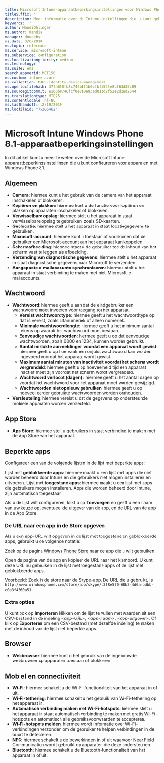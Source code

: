 ```yaml
---
title: Microsoft Intune-apparaatbeperkingsinstellingen voor Windows Phone 8.1
titleSuffix: ''
description: Meer informatie over de Intune-instellingen die u kunt gebruiken voor het beheren van apparaatinstellingen en functionaliteit op apparaten met Windows Phone 8.1.
keywords: ''
author: MandiOhlinger
ms.author: mandia
manager: dougeby
ms.date: 3/6/2018
ms.topic: reference
ms.service: microsoft-intune
ms.subservice: configuration
ms.localizationpriority: medium
ms.technology: ''
ms.suite: ems
search.appverid: MET150
ms.custom: intune-azure
ms.collection: M365-identity-device-management
ms.openlocfilehash: 37fa650fb8c742b1f1b0cfbf154fe8cf63d35c89
ms.sourcegitcommit: e166b9746fcf0e710e93ad012d2f52e2d3ed2644
ms.translationtype: MTE75
ms.contentlocale: nl-NL
ms.lasthandoff: 12/19/2019
ms.locfileid: "75206462"
---
```

# <a name="microsoft-intune-windows-phone-81-device-restriction-settings"></a>Microsoft Intune Windows Phone 8.1-apparaatbeperkingsinstellingen



In dit artikel komt u meer te weten over de Microsoft Intune-apparaatbeperkingsinstellingen die u kunt configureren voor apparaten met Windows Phone 8.1.


## <a name="general"></a>Algemeen

- **Camera**: hiermee kunt u het gebruik van de camera van het apparaat inschakelen of blokkeren.
- **Kopiëren en plakken**: hiermee kunt u de functie voor kopiëren en plakken op apparaten inschakelen of blokkeren.
- **Verwisselbare opslag**: hiermee stelt u het apparaat in staat verwisselbare opslag te gebruiken, zoals SD-kaarten.
- **Geolocatie**: hiermee stelt u het apparaat in staat locatiegegevens te gebruiken.
- **Microsoft-account**: hiermee kunt u toestaan of voorkomen dat de gebruiker een Microsoft-account aan het apparaat kan koppelen.
- **Schermafbeelding**: hiermee staat u de gebruiker toe de inhoud van het scherm vast te leggen als afbeelding.
- **Verzending van diagnostische gegevens**: hiermee stelt u het apparaat in staat diagnostische gegevens naar Microsoft te verzenden.
- **Aangepaste e-mailaccounts synchroniseren**: hiermee stelt u het apparaat in staat verbinding te maken met niet-Microsoft-e-mailaccounts.

## <a name="password"></a>Wachtwoord

- **Wachtwoord**: hiermee geeft u aan dat de eindgebruiker een wachtwoord moet invoeren voor toegang tot het apparaat.
  - **Vereist wachtwoordtype**: hiermee geeft u het wachtwoordtype op dat is vereist, zoals alfanumeriek of alleen numeriek.
  - **Minimale wachtwoordlengte**: hiermee geeft u het minimum aantal tekens op waaruit het wachtwoord moet bestaan.
  - **Eenvoudige wachtwoorden**: hiermee geeft u op dat eenvoudige wachtwoorden, zoals 0000 en 1234, kunnen worden gebruikt.
  - **Aantal mislukte aanmeldingen voordat een apparaat wordt gewist**: hiermee geeft u op hoe vaak een onjuist wachtwoord kan worden ingevoerd voordat het apparaat wordt gewist.
  - **Maximum aantal minuten van inactiviteit voordat het scherm wordt vergrendeld**: hiermee geeft u op hoeveelheid tijd een apparaat inactief moet zijn voordat het scherm wordt vergrendeld.
  - **Wachtwoord verloopt (dagen)** : hiermee geeft u het aantal dagen op voordat het wachtwoord voor het apparaat moet worden gewijzigd.
  - **Wachtwoorden niet opnieuw gebruiken**: hiermee geeft u op hoeveel eerder gebruikte wachtwoorden worden onthouden.
- **Versleuteling**: hiermee vereist u dat de gegevens op ondersteunde mobiele apparaten worden versleuteld.

## <a name="app-store"></a>App Store

- **App Store**: hiermee stelt u gebruikers in staat verbinding te maken met de App Store van het apparaat.

## <a name="restricted-apps"></a>Beperkte apps

Configureer een van de volgende lijsten in de lijst met beperkte apps:

Lijst met **geblokkeerde apps**: hiermee maakt u een lijst met apps die niet worden beheerd door Intune en die gebruikers niet mogen installeren en uitvoeren.
Lijst met **toegestane apps**: hiermee maakt u een lijst met apps die gebruikers mogen installeren. Apps die worden beheerd door Intune, zijn automatisch toegestaan.

Als u de lijst wilt configureren, klikt u op **Toevoegen** en geeft u een naam van uw keuze op, eventueel de uitgever van de app, en de URL van de app in de App Store.

### <a name="how-to-specify-the-url-to-an-app-in-the-store"></a>De URL naar een app in de Store opgeven

Als u een app-URL wilt opgeven in de lijst met toegestane en geblokkeerde apps, gebruikt u de volgende notatie:

Zoek op de pagina [Windows Phone Store](https://www.microsoft.com/store/apps/windows-phone) naar de app die u wilt gebruiken.

Open de pagina van de app en kopieer de URL naar het klembord. U kunt deze URL nu gebruiken in de lijst met toegestane apps of de lijst met geblokkeerde apps.

Voorbeeld: Zoek in de store naar de Skype-app. De URL die u gebruikt, is `http://www.windowsphone.com/store/app/skype/c3f8e570-68b3-4d6a-bdbb-c0a3f4360a51`.



### <a name="additional-options"></a>Extra opties

U kunt ook op **Importeren** klikken om de lijst te vullen met waarden uit een CSV-bestand in de indeling <*app-URL*>, <*app-naam*>, <*app-uitgever*>. Of klik op **Exporteren** om een CSV-bestand (met dezelfde indeling) te maken met de inhoud van de lijst met beperkte apps.


## <a name="browser"></a>Browser

- **Webbrowser**: hiermee kunt u het gebruik van de ingebouwde webbrowser op apparaten toestaan of blokkeren.

## <a name="cellular-and-connectivity"></a>Mobiel en connectiviteit

- **Wi-Fi**: hiermee schakelt u de Wi-Fi-functionaliteit van het apparaat in of uit.
- **Wi-Fi-tethering**: hiermee schakelt u het gebruik van Wi-Fi-tethering op het apparaat in.
- **Automatisch verbinding maken met Wi-Fi-hotspots**: hiermee stelt u het apparaat in staat automatisch verbinding te maken met gratis Wi-Fi-hotspots en automatisch alle gebruiksvoorwaarden te accepteren.
- **Wi-Fi-hotspots melden**: hiermee wordt informatie over Wi-Fi-verbindingen verzonden om de gebruiker te helpen verbindingen in de buurt te detecteren.
- **NFC**: hiermee schakelt u de bewerkingen in of uit waarvoor Near Field Communication wordt gebruikt op apparaten die deze ondersteunen.
- **Bluetooth**: hiermee schakelt u de Bluetooth-functionaliteit van het apparaat in of uit.
